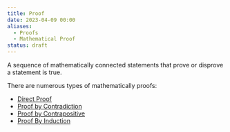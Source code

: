 ```yaml
---
title: Proof
date: 2023-04-09 00:00
aliases:
  - Proofs
  - Mathematical Proof
status: draft
---
```


A sequence of mathematically connected statements that prove or disprove a statement is true.

There are numerous types of mathematically proofs:

* [Direct Proof](direct-proof.md)
* [Proof by Contradiction](proof-by-contradiction.md)
* [Proof by Contrapositive](proof-by-contrapositive.md)
* [Proof By Induction](proof-by-induction.md)